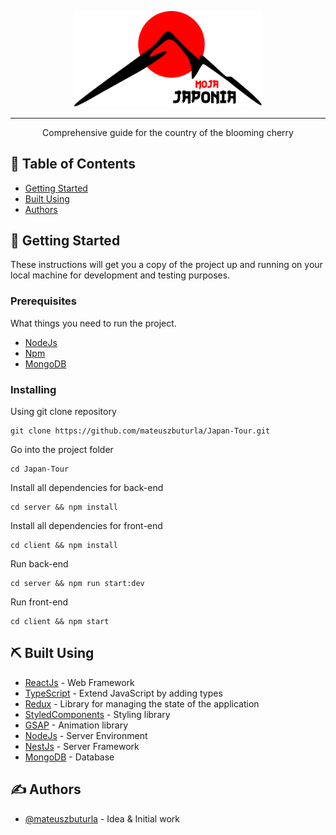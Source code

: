 <p align="center">
  <a href="" rel="noopener">
 <img width=300px src="logo.png" alt="Project logo"></a>
</p>

---

<p align="center"> Comprehensive guide for the country of the blooming cherry 
    <br> 
</p>

## 📝 Table of Contents

- [Getting Started](#getting_started)
- [Built Using](#built_using)
- [Authors](#authors)

## 🏁 Getting Started <a name = "getting_started"></a>

These instructions will get you a copy of the project up and running on your local machine for development and testing purposes.

### Prerequisites

What things you need to run the project.

- [NodeJs](https://nodejs.org/en/)
- [Npm](https://www.npmjs.com)
- [MongoDB](https://www.mongodb.com/)

### Installing

Using git clone repository

```
git clone https://github.com/mateuszbuturla/Japan-Tour.git
```

Go into the project folder

```
cd Japan-Tour
```

Install all dependencies for back-end

```
cd server && npm install
```

Install all dependencies for front-end

```
cd client && npm install
```

Run back-end

```
cd server && npm run start:dev
```

Run front-end

```
cd client && npm start
```

## ⛏️ Built Using <a name = "built_using"></a>

- [ReactJs](https://reactjs.org) - Web Framework
- [TypeScript](https://www.typescriptlang.org) - Extend JavaScript by adding types
- [Redux](https://redux.js.org) - Library for managing the state of the application
- [StyledComponents](https://styled-components.com) - Styling library
- [GSAP](https://greensock.com/gsap/) - Animation library
- [NodeJs](https://nodejs.org/en/) - Server Environment
- [NestJs](https://nestjs.com) - Server Framework
- [MongoDB](https://www.mongodb.com/) - Database

## ✍️ Authors <a name = "authors"></a>

- [@mateuszbuturla](https://github.com/mateuszbuturla) - Idea & Initial work
